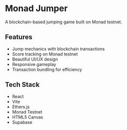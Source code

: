 # Monad Jumper

A blockchain-based jumping game built on Monad testnet.

## Features
- Jump mechanics with blockchain transactions
- Score tracking on Monad testnet
- Beautiful UI/UX design
- Responsive gameplay
- Transaction bundling for efficiency

## Tech Stack
- React
- Vite
- Ethers.js
- Monad Testnet
- HTML5 Canvas
- Supabase


